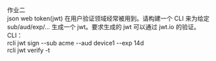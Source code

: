 作业二  
json web token(jwt) 在用户验证领域经常被用到。请构建一个 CLI 来为给定 sub/aud/exp/… 生成一个 jwt。要求生成的 jwt 可以通过 jwt.io 的验证。  
CLI：  
rcli jwt sign --sub acme --aud device1 --exp 14d  
rcli jwt verify -t
